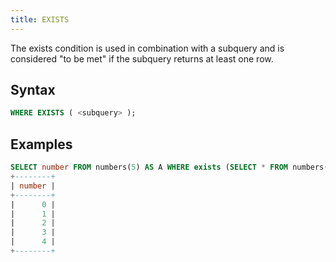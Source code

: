 ```yaml
---
title: EXISTS
---
```


The exists condition is used in combination with a subquery and is considered "to be met" if the subquery returns at least one row.

## Syntax

```sql
WHERE EXISTS ( <subquery> );
```

## Examples
```sql
SELECT number FROM numbers(5) AS A WHERE exists (SELECT * FROM numbers(3) WHERE number=1); 
+--------+
| number |
+--------+
|      0 |
|      1 |
|      2 |
|      3 |
|      4 |
+--------+
```
